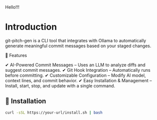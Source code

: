 Hello!!!

# Introduction

git-pitch-gen is a CLI tool that integrates with Ollama to automatically generate meaningful commit messages based on your staged changes.

🔹 Features

✔ AI-Powered Commit Messages – Uses an LLM to analyze diffs and suggest commit messages.
✔ Git Hook Integration – Automatically runs before committing.
✔ Customizable Configuration – Modify AI model, context lines, and commit behavior.
✔ Easy Installation & Management – Install, start, stop, and update with a single command.

## **🔹 Installation**  
```bash
curl -sSL https://your-url/install.sh | bash
```





